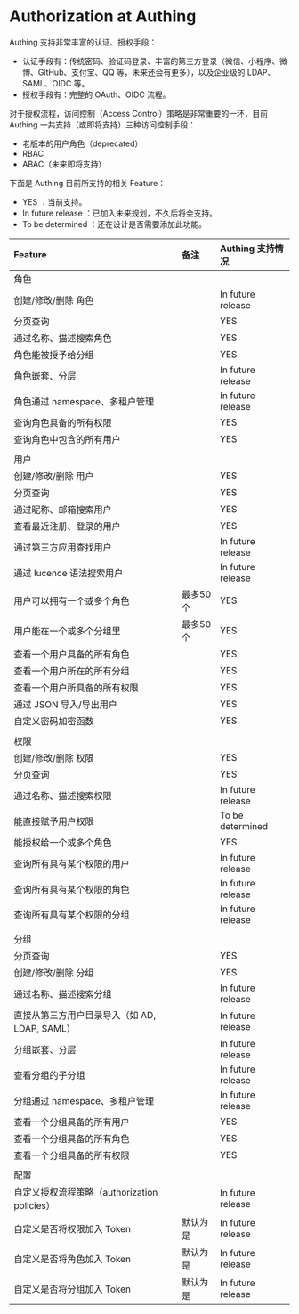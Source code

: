# Authorization at Authing

Authing 支持非常丰富的认证、授权手段：

* 认证手段有：传统密码、验证码登录、丰富的第三方登录（微信、小程序、微博、GitHub、支付宝、QQ 等，未来还会有更多），以及企业级的 LDAP、SAML、OIDC 等。
* 授权手段有：完整的 OAuth、OIDC 流程。

  
对于授权流程，访问控制（Access Control）策略是非常重要的一环，目前 Authing 一共支持（或即将支持）三种访问控制手段：

* 老版本的用户角色（deprecated）
* RBAC
* ABAC（未来即将支持）

下面是 Authing  目前所支持的相关 Feature：

* YES ：当前支持。
* In future release ：已加入未来规划，不久后将会支持。
* To be determined ：还在设计是否需要添加此功能。

| Feature | 备注 | Authing 支持情况 |
| :--- | :--- | :--- |
| 角色 |  |  |
| 创建/修改/删除 角色 |  | In future release |
| 分页查询 |  | YES |
| 通过名称、描述搜索角色 |  | YES |
| 角色能被授予给分组 |  | YES |
| 角色嵌套、分层 |  | In future release |
| 角色通过 namespace、多租户管理 |  | In future release |
| 查询角色具备的所有权限 |  | YES |
| 查询角色中包含的所有用户 |  | YES |
|  |  |  |
| 用户 |  |  |
| 创建/修改/删除 用户 |  | YES |
| 分页查询 |  | YES |
| 通过昵称、邮箱搜索用户 |  | YES |
| 查看最近注册、登录的用户 |  | YES |
| 通过第三方应用查找用户 |  | In future release |
| 通过 lucence 语法搜索用户 |  | In future release |
| 用户可以拥有一个或多个角色 | 最多50个 | YES |
| 用户能在一个或多个分组里 | 最多50个 | YES |
| 查看一个用户具备的所有角色 |  | YES |
| 查看一个用户所在的所有分组 |  | YES |
| 查看一个用户所具备的所有权限 |  | YES |
| 通过 JSON 导入/导出用户 |  | YES |
| 自定义密码加密函数 |  | YES |
|  |  |  |
| 权限 |  |  |
| 创建/修改/删除 权限 |  | YES |
| 分页查询 |  | YES |
| 通过名称、描述搜索权限 |  | In future release |
| 能直接赋予用户权限 |  | To be determined |
| 能授权给一个或多个角色 |  | YES |
| 查询所有具有某个权限的用户 |  | In future release |
| 查询所有具有某个权限的角色 |  | In future release |
| 查询所有具有某个权限的分组 |  | In future release |
|  |  |  |
| 分组 |  |  |
| 分页查询 |  | YES |
| 创建/修改/删除 分组 |  | YES |
| 通过名称、描述搜索分组 |  | In future release |
| 直接从第三方用户目录导入（如 AD, LDAP, SAML） |  | In future release |
| 分组嵌套、分层 |  | In future release |
| 查看分组的子分组 |  | In future release |
| 分组通过 namespace、多租户管理 |  | In future release |
| 查看一个分组具备的所有用户 |  | YES |
| 查看一个分组具备的所有角色 |  | YES |
| 查看一个分组具备的所有权限 |  | YES |
|  |  |  |
| 配置 |  |  |
| 自定义授权流程策略（authorization policies） |  | In future release |
| 自定义是否将权限加入 Token | 默认为是 | In future release |
| 自定义是否将角色加入 Token | 默认为是 | In future release |
| 自定义是否将分组加入 Token | 默认为是 | In future release |



